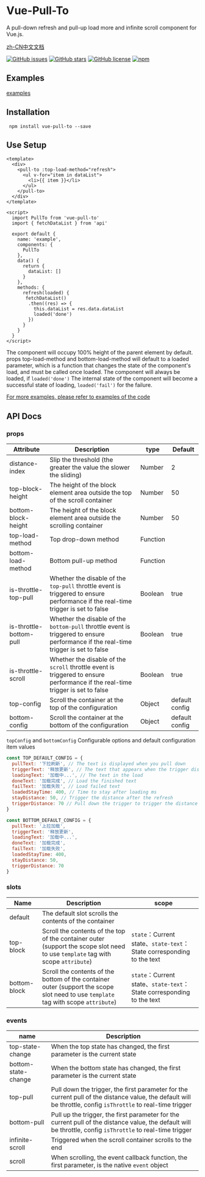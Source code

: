 # Vue-Pull-To
A pull-down refresh and pull-up load more and infinite scroll component for Vue.js.

[zh-CN中文文档](https://github.com/stackjie/vue-pull-to/tree/master/README.zh-CN.md)

[![GitHub issues](https://img.shields.io/github/issues/stackjie/vue-pull-to.svg)](https://github.com/stackjie/vue-pull-to/issues)
[![GitHub stars](https://img.shields.io/github/stars/stackjie/vue-pull-to.svg)](https://github.com/stackjie/vue-pull-to/stargazers)
[![GitHub license](https://img.shields.io/badge/license-MIT-blue.svg)](https://github.com/stackjie/vue-pull-to/master/LICENSE)
[![npm](https://img.shields.io/npm/v/vue-pull-to.svg)](https://www.npmjs.com/package/vue-pull-to)

## Examples
[examples](http://www.vuepullto.top)

## Installation
```
 npm install vue-pull-to --save
```

## Use Setup
``` vue
<template>
  <div>
    <pull-to :top-load-method="refresh">
      <ul v-for="item in dataList">
        <li>{{ item }}</li>
      </ul>
    </pull-to>
  </div> 
</template>

<script>
  import PullTo from 'vue-pull-to'
  import { fetchDataList } from 'api'
  
  export default {
    name: 'example',
    components: {
      PullTo
    },
    data() {
      return {
        dataList: []
      }
    },
    methods: {
      refresh(loaded) {
       fetchDataList()
        .then((res) => {
          this.dataList = res.data.dataList
          loaded('done')
        })
      }
    }
  }
</script>
 ```

The component will occupy 100% height of the parent element by default. props top-load-method and bottom-load-method will default to a loaded parameter, which is a function that changes the state of the component's load, and must be called once loaded. The component will always be loaded, if `loaded('done')` The internal state of the component will become a successful state of loading, `loaded('fail')` for the failure.

[For more examples, please refer to examples of the code](https://github.com/stackjie/vue-pull-to/tree/master/examples)
 
 ## API Docs
 
 ### props
| Attribute | Description | type | Default |
| --- | --- | --- | --- | 
| distance-index | Slip the threshold (the greater the value the slower the sliding) | Number | 2 |
| top-block-height | The height of the block element area outside the top of the scroll container | Number | 50 |
| bottom-block-height | The height of the block element area outside the scrolling container | Number | 50 |
| top-load-method | Top drop-down method | Function | |
| bottom-load-method | Bottom pull-up method | Function | |
| is-throttle-top-pull | Whether the disable of the `top-pull` throttle event is triggered to ensure performance if the real-time trigger is set to false | Boolean | true |
| is-throttle-bottom-pull | Whether the disable of the `bottom-pull` throttle event is triggered to ensure performance if the real-time trigger is set to false | Boolean | true |
| is-throttle-scroll | Whether the disable of the `scroll` throttle event is triggered to ensure performance if the real-time trigger is set to false | Boolean | true |
| top-config | Scroll the container at the top of the configuration | Object | default config |
| bottom-config | Scroll the container at the bottom of the configuration | Object | default config |

`topConfig` and `bottomConfig` Configurable options and default configuration item values
``` javascript
const TOP_DEFAULT_CONFIG = {
  pullText: '下拉刷新', // The text is displayed when you pull down
  triggerText: '释放更新', // The text that appears when the trigger distance is pulled down
  loadingText: '加载中...', // The text in the load
  doneText: '加载完成', // Load the finished text
  failText: '加载失败', // Load failed text
  loadedStayTime: 400, // Time to stay after loading ms
  stayDistance: 50, // Trigger the distance after the refresh
  triggerDistance: 70 // Pull down the trigger to trigger the distance
}

const BOTTOM_DEFAULT_CONFIG = {
  pullText: '上拉加载',
  triggerText: '释放更新',
  loadingText: '加载中...',
  doneText: '加载完成',
  failText: '加载失败',
  loadedStayTime: 400,
  stayDistance: 50,
  triggerDistance: 70
}
```
 ### slots
| Name | Description | scope |
| --- | --- | --- |
| default | The default slot scrolls the contents of the container |
| top-block | Scroll the contents of the top of the container outer (support the scope slot need to use `template` tag with scope `attribute`) | `state`：Current state、`state-text`：State corresponding to the text |
| bottom-block | Scroll the contents of the bottom of the container outer (support the scope slot need to use `template` tag with scope `attribute`) | `state`：Current state、`state-text`：State corresponding to the text |

 ### events
| name | Description |
| --- | --- |
| top-state-change | When the top state has changed, the first parameter is the current state |
| bottom-state-change | When the bottom state has changed, the first parameter is the current state |
| top-pull | Pull down the trigger, the first parameter for the current pull of the distance value, the default will be throttle, config `isThrottle` to real-time trigger |
| bottom-pull | Pull up the trigger, the first parameter for the current pull of the distance value, the default will be throttle, config `isThrottle` to real-time trigger |
| infinite-scroll | Triggered when the scroll container scrolls to the end |
| scroll | When scrolling, the event callback function, the first parameter, is the native `event` object |
